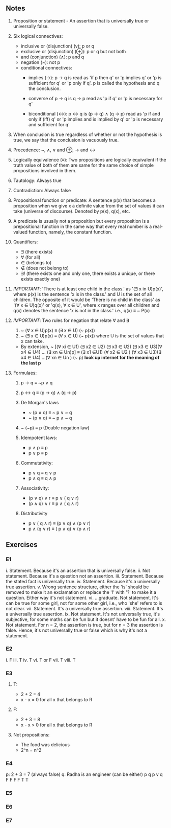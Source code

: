 ## Notes

1. Proposition or statement - An assertion that is universally true or universally false.

2. Six logical connectives:
    - inclusive or (disjunction) (v): p or q
    - exclusive or (disjunction) (⊕): p or q but not both
    - and (conjunction) (∧): p and q
    - negation (~): not p
    - conditional connectives:
        - implies (→): p → q is read as 'if p then q' or 'p implies q' or 'p is sufficient for q' or 'p only if q'. p is called the hypothesis and q the conclusion.

        - converse of p → q is q → p read as 'p if q' or 'p is necessary for q'

        - biconditional (↔): p ↔ q is (p → q) ∧ (q → p) read as 'p if and only if (iff) q' or 'p implies and is implied by q' or 'p is necessary and sufficient for q'


3. When conclusion is true regardless of whether or not the hypothesis is true, we say that the conclusion is vacuously true.

4. Precedence: ~, ∧, ∨ and ⊕, → and ↔

5. Logically equivalence (≡): Two propositions are logically equivalent if the truth value of both of them are same for the same choice of simple propositions involved in them.

6. Tautology: Always true
7. Contradiction: Always false 

8. Propositional function or predicate: A sentence p(x) that becomes a proposition when we give x a definite value from the set of values it can take (universe of discourse). Denoted by p(x), q(x), etc.

9. A predicate is usually not a proposition but every proposition is a prepositional function in the same way that every real number is a real-valued function, namely, the constant function.

10. Quantifiers:
    - ∃ (there exists)
    - ∀ (for all)
    - ∈ (belongs to)
    - ∉ (does not belong to)
    - ∃! (there exists one and only one, there exists a unique, or there exists exactly one)


11. *IMPORTANT*: 'There is at least one child in the class.' as '(∃ x in U)p(x)', where p(x) is the sentence 'x is in the class.' and U is the set of all children. The opposite of it would be 'There is no child in the class' as '(∀ x ∈ U)q(x)' or 'q(x), ∀ x ∈ U', where x ranges over all children and q(x) denotes the sentence 'x is not in the class.' i.e., q(x) ≡ ~ P(x)

12. *IMPORTANT*: Two rules for negation that relate ∀ and ∃
    1. ~ (∀ x ∈ U)p(x) ≡ (∃ x ∈ U) (~ p(x))
    2. ~ (∃ x ∈ U)p(x) ≡ (∀ x ∈ U) (~ p(x)) where U is the set of values that x can take.
    - By extension, ~ [(∀ xi ∈ U1) (∃ x2 ∈ U2) (∃ x3 ∈ U2) (∃ x3 ∈ U3)(∀ x4 ∈ U4) … (∃ xn ∈ Un)p] ≡ (∃ x1 ∈U1) (∀ x2 ∈ U2 ) (∀ x3 ∈ U3)(∃ x4 ∈ U4) …(∀ xn ∈ Un ) (~ p) **look up internet for the meaning of the last p**
    
13. Formulaes:
    1. p → q ≡ ~p ∨ q
    2. p ↔ q ≡ (p → q) ∧ (q → p)
    3. De Morgan's laws
        - ~ (p ∧ q) ≡ ~ p ∨ ~ q
        - ~ (p ∨ q) ≡ ~ p ∧ ~ q

    4. ~ (~p) ≡ p (Double negation law)
    5. Idempotent laws:
        - p ∧ p ≡ p
        - p ∨ p ≡ p
    
    6. Commutativity:
        - p ∨ q ≡ q ∨ p 
        - p ∧ q ≡ q ∧ p
    
    7. Associativity:
        - (p ∨ q) ∨ r ≡ p ∨ ( q ∨ r)
        - (p ∧ q) ∧ r ≡ p ∧ ( q ∧ r) 

    8. Distributivity
        - p ∨ ( q ∧ r) ≡ (p ∨ q) ∧ (p ∨ r)
        - p ∧ (q ∨ r) ≡ ( p ∧ q) ∨ (p ∧ r)


## Exercises
### E1
i. Statement. Because it's an assertion that is universally false.
ii. Not statement. Because it's a question not an assertion.
iii. Statement. Because the stated fact is universally true.
iv. Statement. Because it's a universally true assertion.
v. Wrong sentence structure, either the 'is' should be removed to make it an exclamation or replace the '!' with '?' to make it a question. Either way it's not statement.
vi. ...graduate. Not statement. It's can be true for some girl, not for some other girl, i.e., who 'she' refers to is not clear.
vii. Statement. It's a universally true assertion.
viii. Statement. It's a universally true assertion.
ix. Not statement. It's not universally true, it's subjective, for some maths can be fun but it doesnt' have to be fun for all.
x. Not statement. For n = 2, the assertion is true, but for n = 3 the assertion is false. Hence, it's not universally true or false which is why it's not a statement.

### E2
i. F
iii. T
iv. T
vi. T or F
vii. T
viii. T

### E3
1. T:
    - 2 + 2 = 4
    - x - x = 0 for all x that belongs to R

2. F:
    - 2 + 3 = 8
    - x - x > 0 for all x that belongs to R

3. Not propositions:
    - The food was delicious
    - 2^n = n^2

### E4
p: 2 + 3 = 7 (always false)
q: Radha is an engineer (can be either)
p   q   p v q
F   F   F
F   T   T

### E5

### E6

### E7